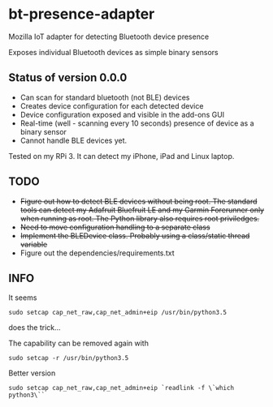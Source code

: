 # bt-presence-adapter
Mozilla IoT adapter for detecting Bluetooth device presence

Exposes individual Bluetooth devices as simple binary sensors

## Status of version 0.0.0

- Can scan for standard bluetooth (not BLE) devices
- Creates device configuration for each detected device
- Device configuration exposed and visible in the add-ons GUI
- Real-time (well - scanning every 10 seconds) presence of device as a binary sensor
- Cannot handle BLE devices yet.

Tested on my RPi 3. It can detect my iPhone, iPad and Linux laptop.

## TODO

- ~~Figure out how to detect BLE devices without being root. The standard tools can detect my Adafruit Bluefruit LE and my Garmin Forerunner only when running as root. The Python library also requires root priviledges.~~
- ~~Need to move configuration handling to a separate class~~
- ~~Implement the BLEDevice class. Probably using a class/static thread variable~~
- Figure out the dependencies/requirements.txt 

## INFO

It seems
```
sudo setcap cap_net_raw,cap_net_admin+eip /usr/bin/python3.5
```
does the trick...

The capability can be removed again with
```
sudo setcap -r /usr/bin/python3.5
```

Better version 
```
sudo setcap cap_net_raw,cap_net_admin+eip `readlink -f \`which python3\``
```
